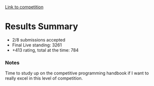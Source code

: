 [Link to competition](https://codeforces.com/contest/1615)
# Results Summary
- 2/8 submissions accepted
- Final Live standing: 3261
- +413 rating, total at the time: 784
### Notes
Time to study up on the competitive programming handbook if I want to really excel in this level of competition.
